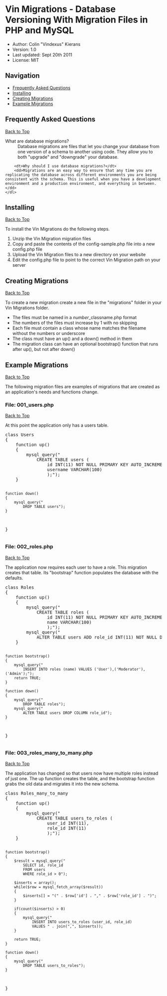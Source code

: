 <a name="vin-top"></a>
Vin Migrations - Database Versioning With Migration Files in PHP and MySQL
===========================================================================
 * Author: Colin "Vindexus" Kierans
 * Version: 1.0
 * Last updated: Sept 20th 2011
 * License: MIT

Navigation
----------

 * <a href="#faq">Frequently Asked Questions</a>
 * <a href="#installing">Installing</a>
 * <a href="#creating">Creating Migrations</a>
 * <a href="#examples">Example Migrations</a>
 
<div class="section">
	<a name="faq"></a>
	<h2>Frequently Asked Questions</h2>
	<a href="#vin-top">Back to Top</a>
	<dl>
		<dt>What are database migrations?</dt>
		<dd>Database migrations are files that let you change your database from one version of a schema to another using code. They allow you to both "upgrade" and "downgrade" your database.</dd>
		
		<dt>Why should I use database migrations?</dt>
		<dd>Migrations are an easy way to ensure that any time you are replicating the database across different environments you are being consistent with the schema. This is useful when you have a development environment and a production environment, and everything in between.</dd>
	</dl>
</a>

<div class="section">
	<a name="installing"></a>
	<h2>Installing</h2>
	<a href="#vin-top">Back to Top</a>
	<p>To install the Vin Migrations do the following steps.</p>
	<ol>
		<li>Unzip the Vin Migration migration files</li>
		<li>Copy and paste the contents of the config-sample.php file into a new config.php file</li>
		<li>Upload the Vin Migration files to a new directory on your website</li>
		<li>Edit the config.php file to point to the correct Vin Migration path on your server</li>
	</ol>
</div>

<div class="section">
	<a name="creating"></a>
	<h2>Creating Migrations</h2>
	<a href="#vin-top">Back to Top</a>
	<p>To create a new migration create a new file in the "migrations" folder in your Vin Migrations folder.</p>
	<ul>
		<li>The files must be named in a <em>number</em>_classname.php format</li>
		<li>The numbers of the files must increase by 1 with no skipping</li>
		<li>Each file must contain a class whose name matches the filename without the numbers or underscore</li>
		<li>The class must have an up() and a down() method in them</li>
		<li>The migration class can have an optional bootstrap() function that runs after up(), but not after down()</li>
	</ul>
</div>

<div class="section">
	<a name="examples"></a>
	<h2>Example Migrations</h2>
	<a href="#vin-top">Back to Top</a>
	<p>The following migration files are examples of migrations that are created as an application's needs and functions change.</p>
	<a name="001_users"></a>
	<h3>File: 001_users.php</h3>
	<a href="#vin-top">Back to Top</a>
	<p>At this point the application only has a users table.</p>
</div>
<pre>
class Users
{
    function up()
    {
        mysql_query("
            CREATE TABLE users (
                id INT(11) NOT NULL PRIMARY KEY AUTO_INCREMENT,
                username VARCHAR(100)
                );");
    }
    
    function down()
    {
        mysql_query("
            DROP TABLE users");
    }
}
   	</pre>
</div>

<a name="002_roles"></a>
<div class="section">
	<h3>File: 002_roles.php</h3>
	<a href="#vin-top">Back to Top</a>
	<p>The application now requires each user to have a role. This migration creates that table. Its "bootstrap" function populates the database with the defaults.</p>
	<pre>
class Roles
{
    function up()
    {
        mysql_query("
            CREATE TABLE roles (
                id INT(11) NOT NULL PRIMARY KEY AUTO_INCREMENT,
                name VARCHAR(100)
                );");
        mysql_query("
            ALTER TABLE users ADD role_id INT(11) NOT NULL DEFAULT 0");
    }
    
    function bootstrap()
    {
        mysql_query("
            INSERT INTO roles (name) VALUES ('User'),('Moderator'),('Admin');");
		return TRUE;
    }
    
    function down()
    {
        mysql_query("
            DROP TABLE roles");
        mysql_query("
            ALTER TABLE users DROP COLUMN role_id");
    }
}
	</pre>
</div>

<a name="003_roles_many_to_many"></a>
<div class="section">
	<h3>File: 003_roles_many_to_many.php</h3>
	<a href="#vin-top">Back to Top</a>
	<p>The application has changed so that users now have multiple roles instead of just one. The up function creates the table, and the bootstrap function grabs the old data and migrates it into the new schema.</p>
	<pre>
class Roles_many_to_many
{
    function up()
    {
        mysql_query("
            CREATE TABLE users_to_roles (
                user_id INT(11),
                role_id INT(11)
                );");
    }
    
    function bootstrap()
    {
        $result = mysql_query("
            SELECT id, role_id
            FROM users
            WHERE role_id > 0");
        
        $inserts = array();
        while($row = mysql_fetch_array($result))
        {
            $inserts[] = "(" . $row['id'] . "," . $row['role_id'] . ")";
        }
        
        if(count($inserts) > 0)
        {
            mysql_query("
                INSERT INTO users_to_roles (user_id, role_id)
                VALUES " . join(",", $inserts));
        }
		
		return TRUE;
    }
    
    function down()
    {
        mysql_query("
            DROP TABLE users_to_roles");
    }
}
   	</pre>
</div>

